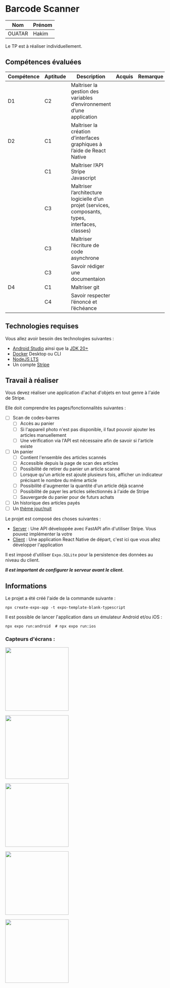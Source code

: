 # Barcode Scanner

| Nom    | Prénom |
| ------ | ------ |
| OUATAR | Hakim  |

Le TP est à réaliser individuellement.

## Compétences évaluées

| Compétence | Aptitude | Description                                                                                        | Acquis | Remarque |
| ---------- | -------- | -------------------------------------------------------------------------------------------------- | ------ | -------- |
| D1         | C2       | Maîtriser la gestion des variables d’environnement d’une application                               |        |          |
| D2         | C1       | Maîtriser la création d’interfaces graphiques à l’aide de React Native                             |        |          |
|            | C1       | Maîtriser l’API Stripe Javascript                                                                  |        |          |
|            | C3       | Maîtriser l’architecture logicielle d’un projet (services, composants, types, interfaces, classes) |        |          |
|            | C3       | Maîtriser l’écriture de code asynchrone                                                            |        |          |
|            | C3       | Savoir rédiger une documentaion                                                                    |        |          |
| D4         | C1       | Maîtriser git                                                                                      |        |          |
|            | C4       | Savoir respecter l’énoncé et l’échéance                                                            |        |          |

## Technologies requises

Vous allez avoir besoin des technologies suivantes :

- [Android Studio](https://developer.android.com/studio "Android Studio") ainsi que la [JDK 20+](https://www.oracle.com/fr/java/technologies/downloads "JDK")
- [Docker](https://www.docker.com "Docker") Desktop ou CLI
- [NodeJS LTS](https://nodejs.org/fr "NodeJS")
- Un compte [Stripe](https://stripe.com/fr "Stripe")

## Travail à réaliser

Vous devez réaliser une application d'achat d'objets en tout genre à l'aide de Stripe.

Elle doit comprendre les pages/fonctionnalités suivantes :

- [ ] Scan de codes-barres
  - [ ] Accès au panier
  - [ ] Si l'appareil photo n'est pas disponible, il faut pouvoir ajouter les articles manuellement
  - [ ] Une vérification via l'API est nécessaire afin de savoir si l'article existe
- [ ] Un panier
  - [ ] Contient l'ensemble des articles scannés
  - [ ] Accessible depuis la page de scan des articles
  - [ ] Possibilité de retirer du panier un article scanné
  - [ ] Lorsque qu'un article est ajouté plusieurs fois, afficher un indicateur précisant le nombre du même article
  - [ ] Possibilité d'augmenter la quantité d'un article déjà scanné
  - [ ] Possibilité de payer les articles sélectionnés à l'aide de Stripe
  - [ ] Sauvergarde du panier pour de futurs achats
- [ ] Un historique des articles payés
- [ ] Un [thème jour/nuit](https://m2.material.io/design/color/dark-theme.html#ui-application)

Le projet est composé des choses suivantes :

- [Server](./server/README.md) : Une API développée avec FastAPI afin d'utiliser Stripe. Vous pouvez implémenter la votre
- [Client](./client/README.md) : Une application React Native de départ, c'est ici que vous allez développer l'application

Il est imposé d'utiliser `Expo.SQLite` pour la persistence des données au niveau du client.

**_Il est important de configurer le serveur avant le client._**

## Informations

Le projet a été créé l'aide de la commande suivante :

```shell
npx create-expo-app -t expo-template-blank-typescript
```

Il est possible de lancer l'application dans un émulateur Android et/ou iOS :

```shell
npx expo run:android  # npx expo run:ios
```

### Capteurs d'écrans :

<p>
<img src="./screenshot/home.jpg" width="200" />
</p>
<p>
<img src="./screenshot/scanner.jpg" width="200" />
</p>
<p>
<img src="./screenshot/cart.jpg" width="200" />
</p>
<p>
<img src="./screenshot/hist.jpg" width="200" />
</p>
<p>
<img src="./screenshot/paiment.jpg" width="200" />
</p>
